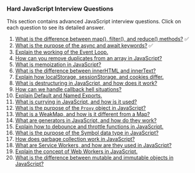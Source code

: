 ### Hard JavaScript Interview Questions

This section contains advanced JavaScript interview questions. Click on each question to see its detailed answer.

1.  [What is the difference between map(), filter(), and reduce() methods?](Difference-between-map-filter-reduce.md) ✅
2.  [What is the purpose of the async and await keywords?](Purpose-of-async-and-await.md) ✅
3.  [Explain the working of the Event Loop.](Working-of-event-loop.md)
4.  [How can you remove duplicates from an array in JavaScript?](Remove-duplicates-from-array.md)
5.  [What is memoization in JavaScript?](Memoization-in-JS.md)
6.  [What is the difference between innerHTML and innerText?](Difference-between-innerHTML-and-innerText.md)
7.  [Explain how localStorage, sessionStorage, and cookies differ.](Difference-between-localStorage-sessionStorage-cookies.md)
8.  [What is destructuring in JavaScript, and how does it work?](Destructuring-in-JS.md)
9.  [How can we handle callback hell situations?](Handling-callback-hell.md)
10. [Explain Default and Named Exports.](Default-and-named-exports.md)
11. [What is currying in JavaScript, and how is it used?](Currying-in-JS.md)
12. [What is the purpose of the `Proxy` object in JavaScript?](Proxy-object-in-JS.md)
13. [What is a WeakMap, and how is it different from a Map?](WeakMap-vs-Map.md)
14. [What are generators in JavaScript, and how do they work?](Generators-in-JS.md)
15. [Explain how to debounce and throttle functions in JavaScript.](Debounce-vs-throttle.md)
16. [What is the purpose of the Symbol data type in JavaScript?](Symbol-data-type.md)
17. [How does garbage collection work in JavaScript?](Garbage-collection-in-JS.md)
18. [What are Service Workers, and how are they used in JavaScript?](Service-workers-in-JS.md)
19. [Explain the concept of Web Workers in JavaScript.](Web-workers-in-JS.md)
20. [What is the difference between mutable and immutable objects in JavaScript?](Mutable-vs-immutable-objects.md)
